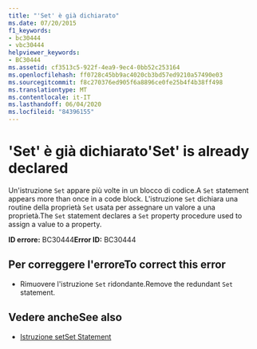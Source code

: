 ```yaml
---
title: "'Set' è già dichiarato"
ms.date: 07/20/2015
f1_keywords:
- bc30444
- vbc30444
helpviewer_keywords:
- BC30444
ms.assetid: cf3513c5-922f-4ea9-9ec4-0bb52c253164
ms.openlocfilehash: ff0728c45bb9ac4020cb3bd57ed9210a57490e03
ms.sourcegitcommit: f8c270376ed905f6a8896ce0fe25b4f4b38ff498
ms.translationtype: MT
ms.contentlocale: it-IT
ms.lasthandoff: 06/04/2020
ms.locfileid: "84396155"
---
```

# <a name="set-is-already-declared"></a><span data-ttu-id="2f3ef-102">'Set' è già dichiarato</span><span class="sxs-lookup"><span data-stu-id="2f3ef-102">'Set' is already declared</span></span>
<span data-ttu-id="2f3ef-103">Un'istruzione `Set` appare più volte in un blocco di codice.</span><span class="sxs-lookup"><span data-stu-id="2f3ef-103">A `Set` statement appears more than once in a code block.</span></span> <span data-ttu-id="2f3ef-104">L'istruzione `Set` dichiara una routine della proprietà `Set` usata per assegnare un valore a una proprietà.</span><span class="sxs-lookup"><span data-stu-id="2f3ef-104">The `Set` statement declares a `Set` property procedure used to assign a value to a property.</span></span>  
  
 <span data-ttu-id="2f3ef-105">**ID errore:** BC30444</span><span class="sxs-lookup"><span data-stu-id="2f3ef-105">**Error ID:** BC30444</span></span>  
  
## <a name="to-correct-this-error"></a><span data-ttu-id="2f3ef-106">Per correggere l'errore</span><span class="sxs-lookup"><span data-stu-id="2f3ef-106">To correct this error</span></span>  
  
- <span data-ttu-id="2f3ef-107">Rimuovere l'istruzione `Set` ridondante.</span><span class="sxs-lookup"><span data-stu-id="2f3ef-107">Remove the redundant `Set` statement.</span></span>  
  
## <a name="see-also"></a><span data-ttu-id="2f3ef-108">Vedere anche</span><span class="sxs-lookup"><span data-stu-id="2f3ef-108">See also</span></span>

- [<span data-ttu-id="2f3ef-109">Istruzione set</span><span class="sxs-lookup"><span data-stu-id="2f3ef-109">Set Statement</span></span>](../language-reference/statements/set-statement.md)
